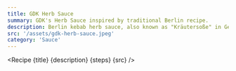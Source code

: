 ```yaml
---
title: GDK Herb Sauce
summary: GDK's Herb Sauce inspired by traditional Berlin recipe.
description: Berlin kebab herb sauce, also known as "Kräutersoße" in German, is a popular sauce used in German-style döner kebabs. The sauce is typically made from a blend of yogurt, mayonnaise, and various herbs such as parsley, dill, and mint. Its origins are rooted in the German-Turkish street food scene and were popularized in the 1970s and 1980s by Turkish immigrants in Berlin. The sauce's tangy and herby flavor complements the spiced meat in the döner kebab and has since become a staple condiment for many other dishes such as grilled meats, salads, and sandwiches. Today, Berlin kebab herb sauce is enjoyed not only in Germany but also in many other parts of Europe and around the world.
src: '/assets/gdk-herb-sauce.jpeg'
category: 'Sauce'
---
```


<script>
	import Recipe from '$lib/components/recipe/recipe.svelte';

	const steps = [
		{
			title: 'Combine',
			ingredients: ['225g Mayo', '115g Yogurt', '0.5tbsp Honey', '1tsp Dill', '1tsp Dried Mint', '1tsp Italian Seasoning']
		}
	]
</script>

<Recipe {title} {description} {steps} {src} />
